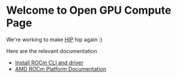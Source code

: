 # Welcome to Open GPU Compute Page


We're working to make [HIP](https://github.com/ROCm-Developer-Tools/HIP) hip again :)


Here are the relevant documentation

* [Install ROCm CLI and driver](https://github.com/aieater/rocm_pytorch_informations)
* [AMD ROCm Platform Documentation](https://rocmdocs.amd.com/en/latest/index.html)
